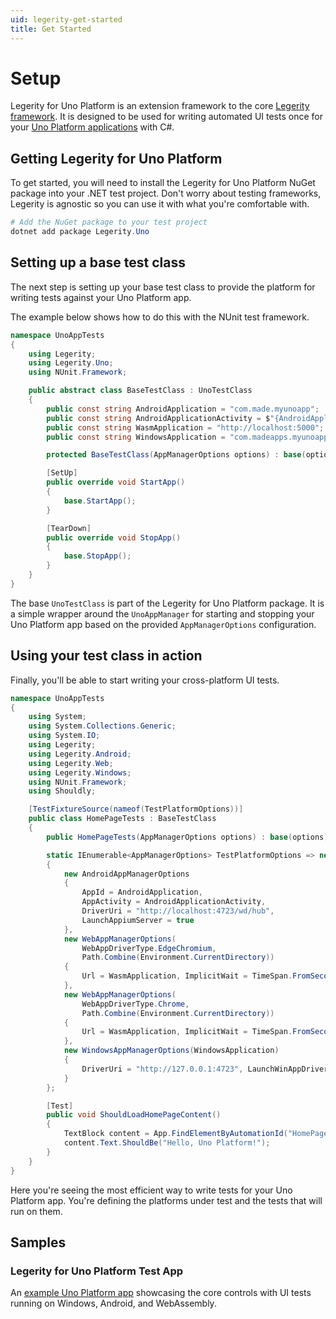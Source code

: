 ```yaml
---
uid: legerity-get-started
title: Get Started
---
```


# Setup

Legerity for Uno Platform is an extension framework to the core [Legerity framework](https://made-apps.github.io/legerity/). It is designed to be used for writing automated UI tests once for your [Uno Platform applications](https://platform.uno/) with C#.

## Getting Legerity for Uno Platform

To get started, you will need to install the Legerity for Uno Platform NuGet package into your .NET test project. Don't worry about testing frameworks, Legerity is agnostic so you can use it with what you're comfortable with.

```powershell
# Add the NuGet package to your test project
dotnet add package Legerity.Uno
```

## Setting up a base test class

The next step is setting up your base test class to provide the platform for writing tests against your Uno Platform app.

The example below shows how to do this with the NUnit test framework.

```csharp
namespace UnoAppTests
{
    using Legerity;
    using Legerity.Uno;
    using NUnit.Framework;

    public abstract class BaseTestClass : UnoTestClass
    {
        public const string AndroidApplication = "com.made.myunoapp";
        public const string AndroidApplicationActivity = $"{AndroidApplication}.MainActivity";
        public const string WasmApplication = "http://localhost:5000";
        public const string WindowsApplication = "com.madeapps.myunoapp_7mzr475ysvhxg!App";

        protected BaseTestClass(AppManagerOptions options) : base(options) { }

        [SetUp]
        public override void StartApp()
        {
            base.StartApp();
        }

        [TearDown]
        public override void StopApp()
        {
            base.StopApp();
        }
    }
}
```

The base `UnoTestClass` is part of the Legerity for Uno Platform package. It is a simple wrapper around the `UnoAppManager` for starting and stopping your Uno Platform app based on the provided `AppManagerOptions` configuration.

## Using your test class in action

Finally, you'll be able to start writing your cross-platform UI tests.

```csharp
namespace UnoAppTests
{
    using System;
    using System.Collections.Generic;
    using System.IO;
    using Legerity;
    using Legerity.Android;
    using Legerity.Web;
    using Legerity.Windows;
    using NUnit.Framework;
    using Shouldly;

    [TestFixtureSource(nameof(TestPlatformOptions))]
    public class HomePageTests : BaseTestClass
    {
        public HomePageTests(AppManagerOptions options) : base(options) { }

        static IEnumerable<AppManagerOptions> TestPlatformOptions => new List<AppManagerOptions>
        {
            new AndroidAppManagerOptions
            {
                AppId = AndroidApplication,
                AppActivity = AndroidApplicationActivity,
                DriverUri = "http://localhost:4723/wd/hub",
                LaunchAppiumServer = true
            },
            new WebAppManagerOptions(
                WebAppDriverType.EdgeChromium,
                Path.Combine(Environment.CurrentDirectory))
            {
                Url = WasmApplication, ImplicitWait = TimeSpan.FromSeconds(5)
            },
            new WebAppManagerOptions(
                WebAppDriverType.Chrome,
                Path.Combine(Environment.CurrentDirectory))
            {
                Url = WasmApplication, ImplicitWait = TimeSpan.FromSeconds(5)
            },
            new WindowsAppManagerOptions(WindowsApplication)
            {
                DriverUri = "http://127.0.0.1:4723", LaunchWinAppDriver = true
            }
        };

        [Test]
        public void ShouldLoadHomePageContent()
        {
            TextBlock content = App.FindElementByAutomationId("HomePageContent");
            content.Text.ShouldBe("Hello, Uno Platform!");
        }
    }
}
```

Here you're seeing the most efficient way to write tests for your Uno Platform app. You're defining the platforms under test and the tests that will run on them.

## Samples

### Legerity for Uno Platform Test App

An [example Uno Platform app](https://github.com/MADE-Apps/legerity-uno/tree/main/samples) showcasing the core controls with UI tests running on Windows, Android, and WebAssembly.
